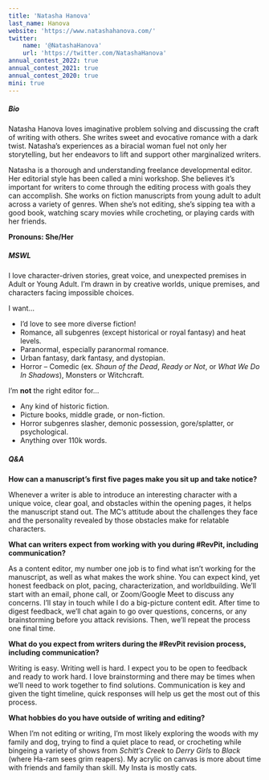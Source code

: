 ```yaml
---
title: 'Natasha Hanova'
last_name: Hanova
website: 'https://www.natashahanova.com/'
twitter:
    name: '@NatashaHanova'
    url: 'https://twitter.com/NatashaHanova'
annual_contest_2022: true
annual_contest_2021: true
annual_contest_2020: true
mini: true
---
```


##### Bio

Natasha Hanova loves imaginative problem solving and discussing the craft of writing with others. She writes sweet and evocative romance with a dark twist. Natasha’s experiences as a biracial woman fuel not only her storytelling, but her endeavors to lift and support other marginalized writers. 

Natasha is a thorough and understanding freelance developmental editor. Her editorial style has been called a mini workshop. She believes it’s important for writers to come through the editing process with goals they can accomplish. She works on fiction manuscripts from young adult to adult across a variety of genres. When she’s not editing, she’s sipping tea with a good book, watching scary movies while crocheting, or playing cards with her friends.

**Pronouns: She/Her**

##### MSWL

I love character-driven stories, great voice, and unexpected premises in Adult or Young Adult. I’m drawn in by creative worlds, unique premises, and characters facing impossible choices.

I want…
* I’d love to see more diverse fiction!
* Romance, all subgenres (except historical or royal fantasy) and heat levels.
* Paranormal, especially paranormal romance.
* Urban fantasy, dark fantasy, and dystopian.
* Horror – Comedic (ex. _Shaun of the Dead_, _Ready or Not_, or _What We Do In Shadows_), Monsters or Witchcraft.

I’m **not** the right editor for…
* Any kind of historic fiction.
* Picture books, middle grade, or non-fiction. 
* Horror subgenres slasher, demonic possession, gore/splatter, or psychological.
* Anything over 110k words.

##### Q&A

**How can a manuscript’s first five pages make you sit up and take notice?**

Whenever a writer is able to introduce an interesting character with a unique voice, clear goal, and obstacles within the opening pages, it helps the manuscript stand out. The MC’s attitude about the challenges they face and the personality revealed by those obstacles make for relatable characters.

**What can writers expect from working with you during #RevPit, including communication?**

As a content editor, my number one job is to find what isn’t working for the manuscript, as well as what makes the work shine. You can expect kind, yet honest feedback on plot, pacing, characterization, and worldbuilding. We’ll start with an email, phone call, or Zoom/Google Meet to discuss any concerns. I’ll stay in touch while I do a big-picture content edit. After time to digest feedback, we’ll chat again to go over questions, concerns, or any brainstorming before you attack revisions. Then, we’ll repeat the process one final time.

**What do you expect from writers during the #RevPit revision process, including communication?**

Writing is easy. Writing well is hard. I expect you to be open to feedback and ready to work hard. I love brainstorming and there may be times when we’ll need to work together to find solutions. Communication is key and given the tight timeline, quick responses will help us get the most out of this process.
 
**What hobbies do you have outside of writing and editing?**

When I’m not editing or writing, I’m most likely exploring the woods with my family and dog, trying to find a quiet place to read, or crocheting while bingeing a variety of shows from _Schitt’s Creek_ to _Derry Girls_ to _Black_ (where Ha-ram sees grim reapers). My acrylic on canvas is more about time with friends and family than skill. My Insta is mostly cats.